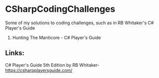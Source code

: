 # CSharpCodingChallenges
Some of my solutions to coding challenges, such as in RB Whitaker's C# Player's Guide

001. Hunting The Manticore - C# Player's Guide

## Links:
C# Player's Guide 5th Edition by RB Whitaker- https://csharpplayersguide.com/
